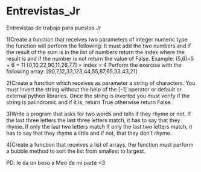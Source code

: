 # Entrevistas_Jr
Entrevistas de trabajo para puestos Jr


1)Create a function that receives two parameters of integer numeric type the function will perform the following:
It must add the two numbers and if the result of the sum is in the list of numbers return the index where the result is and if the number is not return the value of False.
Example:
(5,6)=5 + 6 = 11
[0,10,22,90,11,26,77] = index = 4
Perform the exercise with the following array:
[90,7,12,33,123,44,55,87,65,33,43,21]

2)Create a function which receives as parameter a string of characters.
You must invert the string without the help of the [-1] operator or default or external python libraries. Once the string is inverted you must verify if the string is palindromic and if it is, return True otherwise return False.

3)Write a program that asks for two words and tells if they rhyme or not. If the last three letters the last three letters match, it has to say that they rhyme. If only the last two letters match If only the last two letters match, it has to say that they rhyme a little and if not, that they don't rhyme.

4)Create a function that receives a list of arrays, the function must perform a bubble method to sort the list from smallest to largest.

PD: le da un beso a Meo de mi parte <3
